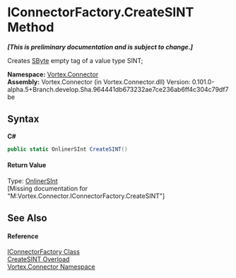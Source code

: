 # IConnectorFactory.CreateSINT Method 
 _**\[This is preliminary documentation and is subject to change.\]**_

Creates <a href="http://msdn2.microsoft.com/en-us/library/f71b253d" target="_blank">SByte</a> empty tag of a value type SINT;

**Namespace:**&nbsp;<a href="N_Vortex_Connector.md">Vortex.Connector</a><br />**Assembly:**&nbsp;Vortex.Connector (in Vortex.Connector.dll) Version: 0.101.0-alpha.5+Branch.develop.Sha.964441db673232ae7ce236ab6ff4c304c79df7be

## Syntax

**C#**<br />
``` C#
public static OnlinerSInt CreateSINT()
```


#### Return Value
Type: <a href="T_Vortex_Connector_ValueTypes_OnlinerSInt.md">OnlinerSInt</a><br />\[Missing <returns> documentation for "M:Vortex.Connector.IConnectorFactory.CreateSINT"\]

## See Also


#### Reference
<a href="T_Vortex_Connector_IConnectorFactory.md">IConnectorFactory Class</a><br /><a href="Overload_Vortex_Connector_IConnectorFactory_CreateSINT.md">CreateSINT Overload</a><br /><a href="N_Vortex_Connector.md">Vortex.Connector Namespace</a><br />
